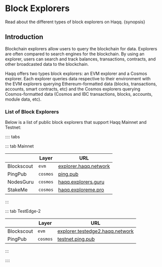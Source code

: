<!--
order: 1
-->

# Block Explorers

Read about the different types of block explorers on Haqq. {synopsis}

## Introduction

Blockchain explorers allow users to query the blockchain for data. Explorers are often compared to search engines for the blockchain. By using an explorer, users can search and track balances, transactions, contracts, and other broadcasted data to the blockchain.

Haqq offers two types block explorers: an EVM explorer and a Cosmos explorer. Each explorer queries data respective to their environment with the EVM explorers querying Ethereum-formatted data (blocks, transactions, accounts, smart contracts, etc) and the Cosmos explorers querying Cosmos-formatted data (Cosmos and IBC transactions, blocks, accounts, module data, etc).

### List of Block Explorers

Below is a list of public block explorers that support Haqq Mainnet and Testnet:

:::: tabs

::: tab Mainnet

|                      | Layer | URL                    |
| -------------------- | -------- | ---------------------- |
| Blockscout  | `evm`    | [explorer.haqq.network](https://explorer.haqq.network/)                       |
| PingPub | `cosmos` | [ping.pub](https://ping.pub/haqq)
| NodesGuru | `cosmos` | [haqq.explorers.guru](https://haqq.explorers.guru/)
| StakeMe | `cosmos` | [haqq.exploreme.pro](https://haqq.exploreme.pro/)

:::

::: tab TestEdge-2

|                      | Layer | URL                    |
| -------------------- | -------- | ---------------------- |
| Blockscout  | `evm` | [explorer.testedge2.haqq.network](https://explorer.testedge2.haqq.network/)    |                       |
| PingPub | `cosmos` | [testnet.ping.pub](https://testnet.ping.pub/haqq)

:::

::::
